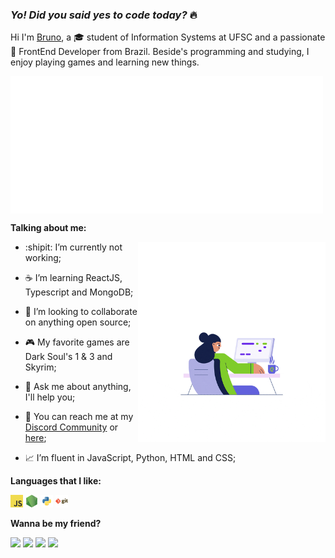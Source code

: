 ### *Yo! Did you said yes to code today?* :fire:

Hi I'm [Bruno](https://www.linkedin.com/in/brunodelias/), a 🎓 student of Information Systems at UFSC and a passionate :notebook: FrontEnd Developer from Brazil. Beside's programming and studying, I enjoy playing games and learning new things.

<img align="center" alt="GIF" src="sayyes.gif" width="500" height="220" />

**Talking about me:**

<img align="right" alt="GIF" src="coding.gif" width="300" height="320" />

- :shipit: I’m currently not working;

- :coffee: I’m learning ReactJS,
  Typescript and MongoDB;

- :open_file_folder: I’m looking to collaborate on anything open source;

- :video_game: My favorite games are Dark Soul's 1 & 3 and Skyrim;  
  
- 💬 Ask me about anything, I'll help you;

- :e-mail: You can reach me at my [Discord Community](https://discord.gg/jctq9Rt) 
  or [here](https://www.linkedin.com/in/brunodelias/);
  
- 📈 I’m fluent in JavaScript, Python, HTML and CSS;
  
<!-- - 📝 [My Resume](); -->

**Languages that I like:**

<code><img height="20" src="https://raw.githubusercontent.com/github/explore/80688e429a7d4ef2fca1e82350fe8e3517d3494d/topics/javascript/javascript.png"></code>
<code><img height="20" src="https://raw.githubusercontent.com/github/explore/80688e429a7d4ef2fca1e82350fe8e3517d3494d/topics/nodejs/nodejs.png"></code>
<code><img height="20" src="https://raw.githubusercontent.com/github/explore/80688e429a7d4ef2fca1e82350fe8e3517d3494d/topics/python/python.png"></code>
<code><img height="20" src="https://raw.githubusercontent.com/github/explore/80688e429a7d4ef2fca1e82350fe8e3517d3494d/topics/git/git.png"></code>

**Wanna be my friend?**

[<img src="https://github.com/sciencepal/sciencepal/blob/master/assets/discord-round.svg" width="3.5%"/>](https://discord.gg/jctq9Rt)
[<img src="https://img.icons8.com/color/48/000000/linkedin.png" width="3.5%"/>](https://www.linkedin.com/in/brunodelias/)
[<img src="https://img.icons8.com/fluent/48/000000/instagram-new.png" width="3.5%"/>](https://www.instagram.com/brunod.e/)
<a href="brunodaniel.elias@gmail.com"> <img src="https://img.icons8.com/fluent/48/000000/gmail.png" width="3.5%"/> </a>
